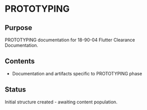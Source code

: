 # PROTOTYPING

## Purpose
PROTOTYPING documentation for 18-90-04 Flutter Clearance Documentation.

## Contents
- Documentation and artifacts specific to PROTOTYPING phase

## Status
Initial structure created - awaiting content population.
